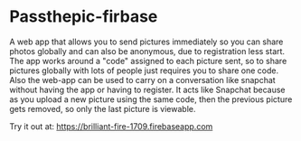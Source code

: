 Passthepic-firbase
==================

A web app that allows you to send pictures immediately so you can share photos globally and can also be anonymous, due to registration less start.
The app works around a "code" assigned to each picture sent, so to share pictures globally with lots of people just requires you to share one code.  Also the web-app can be used to carry on a conversation like snapchat without having the app or having to register.
It acts like Snapchat because as you upload a new picture using the same code, then the previous picture gets removed, so only the last picture is viewable.

Try it out at: https://brilliant-fire-1709.firebaseapp.com
